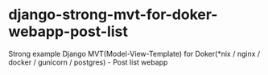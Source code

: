 # django-strong-mvt-for-doker-webapp-post-list
Strong example Django MVT(Model-View-Template) for Doker(*nix / nginx / docker / gunicorn / postgres) - Post list webapp
